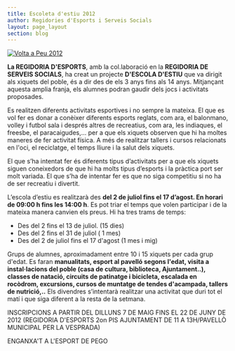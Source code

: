 ```yaml
---
title: Escoleta d'estiu 2012
author: Regidories d'Esports i Serveis Socials
layout: page_layout
section: blog
---
```

<a href="http://www.pego.org/images/news/20120504_escoleta_estiu_2012_big.jpg" title="Volta a Peu 2012" class="salone-image center" target="_blank">
    <img src="http://www.pego.org/images/news/20120504_escoleta_estiu_2012_small.jpg" alt="Volta a Peu 2012" />
</a>


**La REGIDORIA D'ESPORTS**,  amb la col.laboració en la **REGIDORIA DE SERVEIS SOCIALS**, ha creat un projecte **D'ESCOLA D'ESTIU** que va dirigit als xiquets del poble, és a dir des de els 3 anys fins als 14 anys. Mitjançant aquesta amplia franja, els alumnes podran gaudir dels jocs i activitats proposades.

Es realitzen diferents activitats esportives i no sempre la mateixa. El que es vol fer es donar a conèixer diferents esports reglats, com ara, el balonmano, volley i futbol sala i després altres de recreatius, com ara, les indiaques, el freesbe, el paracaigudes,... per a que els xiquets observen que hi ha moltes maneres de fer activitat física. A més de realitzar tallers i cursos relacionats en l'oci, el reciclatge, el temps lliure i la salut dels xiquets.

 El que s’ha intentat fer és diferents tipus d’activitats per a que els xiquets siguen coneixedors de que hi ha molts tipus d’esports i la pràctica port ser molt variada. El que s’ha de intentar fer es que no siga competitiu si no ha de ser recreatiu i divertit.

L’escola d’estiu es realitzarà des **del 2 de juliol fins el 17 d’agost. En horari de 09:00 h fins les 14:00 h**. Es pot triar el temps que volen participar i de la mateixa manera canvien els preus. Hi ha tres trams de temps:

* Des del 2 fins el 13  de juliol. (15 dies)
* Des del 2 fins el 31 de juliol ( 1 mes)
* Des del 2 de juliol fins el 17 d'agost (1 mes i mig)

Grups de alumnes, aproximadament entre 10 i 15 xiquets per cada grup d'edat.  Es faran **manualitats, esport al pavelló segons l'edat, visita a instal·lacions del poble (casa de cultura, biblioteca, Ajuntament..), classes de natació, circuits de patinatge i bicicleta, escalada en rocòdrom, excursions, cursos de muntatge de tendes d'acampada, tallers de nutrició,..** Els divendres s’intentarà realitzar una activitat que duri tot el matí i que siga diferent a la resta de la setmana.

<div class="center" markdown="1">
INSCRIPCIONS A PARTIR DEL DILLUNS 7 DE MAIG FINS EL 22 DE JUNY DE 2012 (REGIDORIA D'ESPORTS 2on PIS AJUNTAMENT DE 11 A 13H/PAVELLÒ MUNICIPAL PER LA VESPRADA)

ENGANXA'T A L'ESPORT DE PEGO
</div>